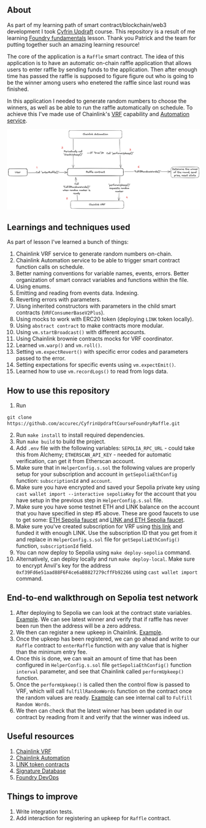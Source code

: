 ## About

As part of my learning path of smart contract/blockchain/web3 development I took [Cyfrin Updraft](https://updraft.cyfrin.io/dashboard) course. This repository is a result of me learning [Foundry fundamentals](https://updraft.cyfrin.io/courses/foundry) lesson. Thank you Patrick and the team for putting together such an amazing learning resource!

The core of the application is a `Raffle` smart contract. The idea of this application is to have an automatic on-chain raffle application that allows users to enter raffle by sending funds to the application. Then after enough time has passed the raffle is supposed to figure figure out who is going to be the winner among users who enetered the raffle since last round was finished. 

In this application I needed to generate random numbers to choose the winners, as well as be able to run the raffle automatically on schedule. To achieve this I've made use of Chainlink's [VRF](https://docs.chain.link/vrf) capability and [Automation service](https://docs.chain.link/chainlink-automation).

![Raffle Architecture Diagram](/resources/Raffle%20diagram.png)

## Learnings and techniques used

As part of lesson I've learned a bunch of things:

1) Chainlink VRF service to generate random numbers on-chain.
2) Chainlink Automation service to be able to trigger smart contract function calls on schedule.
3) Better naming conventions for variable names, events, errors. Better organization of smart conract variables and functions within the file.
4) Using enums.
5) Emitting and reading from events data. Indexing.
6) Reverting errors with parameters.
7) Uisng inherited constructors with parameters in the child smart contracts (`VRFConsumerBaseV2Plus`).
8) Using mocks to work with ERC20 token (deploying `LINK` token locally).
9) Using `abstract contract` to make contracts more modular.
10) Using `vm.startBroadcast()` with different accounts.
11) Using Chainlink brownie contracts mocks for VRF coordinator.
12) Learned `vm.warp()` and `vm.roll()`.
13) Setting `vm.expectRevert()` with specific error codes and parameters passed to the error.
14) Setting expectations for specific events using `vm.expectEmit()`.
15) Learned how to use `vm.recordLogs()` to read from logs data.

## How to use this repository

1) Run 
```
git clone https://github.com/accurec/CyfrinUpdraftCourseFoundryRaffle.git
```
2) Run `make install` to install required dependencies.
3) Run `make build` to build the project.
4) Add `.env` file with the following variables: `SEPOLIA_RPC_URL` - could take this from Alchemy; `ETHERSCAN_API_KEY` - needed for automatic verification, can get it from Etherscan account.
5) Make sure that in `HelperConfig.s.sol` the following values are properly setup for your subscription and account in `getSepoliaEthConfig` function: `subscriptionId` and `account`.
6) Make sure you have encrypted and saved your Sepolia private key using `cast wallet import --interactive sepoliaKey` for the account that you have setup in the previous step in `HelperConfig.s.sol` file.
7) Make sure you have some testnet ETH and LINK balance on the account that you have specified in step #5 above. These are good faucets to use to get some: [ETH Sepolia faucet](https://cloud.google.com/application/web3/faucet/ethereum/sepolia) and [LINK and ETH Sepolia faucet](https://faucets.chain.link/sepolia).
8) Make sure you've created subscription for VRF using [this link](https://vrf.chain.link/) and funded it with enough LINK. Use the subscription ID that you get from it and replace in `HelperConfig.s.sol` file for `getSepoliaEthConfig()` function, `subscriptionId` field.
9) You can now deploy to Sepolia using `make deploy-sepolia` command.
10) Alternatively, can deploy locally and run `make deploy-local`. Make sure to encrypt Anvil's key for the address `0xf39Fd6e51aad88F6F4ce6aB8827279cffFb92266` using `cast wallet import` command.

## End-to-end walkthrough on Sepolia test network

1) After deploying to Sepolia we can look at the contract state variables. [Example](https://sepolia.etherscan.io/address/0x7b9c63f3B6A5Be805234F23d5689AFeACb476602#readContract). We can see latest winner and verify that if raffle has never been run then the address will be a zero address.
2) We then can register a new upkeep in Chainlink. [Example](https://automation.chain.link/sepolia/56794300597436026353414141436479458441442761384838899883395464310339413823361).
3) Once the upkeep has been registered, we can go ahead and write to our `Raffle` contract to `enterRaffle` function with any value that is higher than the minimum entry fee.
4) Once this is done, we can wait an amount of time that has been configured in `HelperConfig.s.sol` file `getSepoliaEthConfig()` function `interval` parameter, and see that Chainlink called `performUpkeep()` function.
5) Once the `performUpkeep()` is called then the control flow is passed to VRF, which will call `fulfillRandomWords` function on the contract once the random values are ready. [Example](https://sepolia.etherscan.io/tx/0x0f7d4f9d1a5d3fe56858170f9989b117fe2897aa370ebeca575ae9d12ba1b37e) can see internal call to `Fulfill Random Words`.
6) We then can check that the latest winner has been updated in our contract by reading from it and verify that the winner was indeed us.

## Useful resources

1) [Chainlink VRF](https://docs.chain.link/vrf)
2) [Chainlink Automation](https://docs.chain.link/chainlink-automation)
3) [LINK token contracts](https://docs.chain.link/resources/link-token-contracts)
4) [Signature Database](https://openchain.xyz/signatures)
5) [Foundry DevOps](https://github.com/Cyfrin/foundry-devops)

## Things to improve

1) Write integration tests.
2) Add interaction for registering an upkeep for `Raffle` contract.